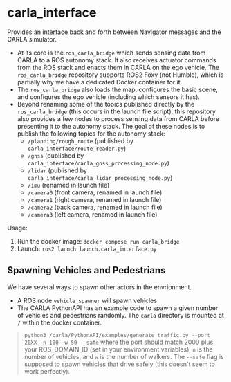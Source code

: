 # carla_interface
Provides an interface back and forth between Navigator messages and the CARLA simulator. 
* At its core is the `ros_carla_bridge` which sends sensing data from CARLA to a ROS autonomy stack. It also receives actuator commands from the ROS stack and enacts them in CARLA on the ego vehicle. The `ros_carla_bridge` repository supports ROS2 Foxy (not Humble), which is partially why we have a dedicated Docker container for it. 
* The `ros_carla_bridge` also loads the map, configures the basic scene, and configures the ego vehicle (including which sensors it has).
* Beyond renaming some of the topics published directly by the `ros_carla_bridge` (this occurs in the launch file script), this repository also provides a few nodes to process sensing data from CARLA before presenting it to the autonomy stack. The goal of these nodes is to publish the following topics for the autonomy stack:
    * `/planning/rough_route` (published by `carla_interface/route_reader.py`)
    * `/gnss` (published by `carla_interface/carla_gnss_processing_node.py`)
    * `/lidar` (published by `carla_interface/carla_lidar_processing_node.py`)
    * `/imu` (renamed in launch file)
    * `/camera0` (front camera, renamed in launch file)
    * `/camera1` (right camera, renamed in launch file)
    * `/camera2` (back camera, renamed in launch file)
    * `/camera3` (left camera, renamed in launch file)

Usage:
1) Run the docker image: `docker compose run carla_bridge`
2) Launch: `ros2 launch launch.carla_interface.py`

## Spawning Vehicles and Pedestrians
We have several ways to spawn other actors in the envrionment.

* A ROS node `vehicle_spawner` will spawn vehicles
* The CARLA PythonAPI has an example code to spawn a given number of vehicles and pedestrians randomly. The `carla` directory is mounted at `/` within the docker container.
> `python3 /carla/PythonAPI/examples/generate_traffic.py --port 20XX -n 100 -w 50 --safe`
> where the port should match 2000 plus your ROS_DOMAIN_ID (set in your environment variables), `n` is the number of vehicles, and `w` is the number of walkers.  The `--safe` flag is supposed to spawn vehicles that drive safely (this doesn't seem to work perfectly).